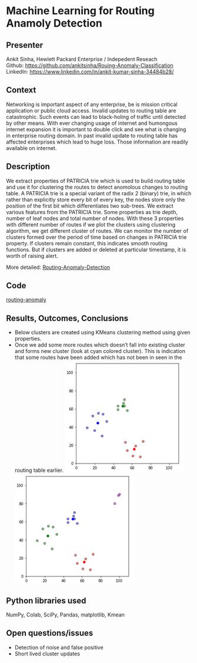 # Machine Learning for Routing Anamoly Detection

## Presenter

Ankit Sinha, Hewlett Packard Enterprise / Indepedent Reseach  
Github: https://github.com/ankitsinha/Rouing-Anomaly-Classification  
LinkedIn: https://www.linkedin.com/in/ankit-kumar-sinha-34484b28/  


## Context

Networking is important aspect of any enterprise, be is mission critical application or public cloud access. Invalid updates to routing table are catastrophic. Such events can lead to black-holing of traffic until detected by other means. With ever changing usage of internet and humongous internet expansion it is important to double click and see what is changing in enterprise routing domain. In past invalid update to routing table has affected enterprises which lead to huge loss. Those information are readily available on internet.


## Description

We extract properties of PATRICIA trie which is used to build routing table and use it for clustering the routes to detect anomolous changes to routing table. A PATRICIA trie is a special variant of the radix 2 (binary) trie, in which rather than explicitly store every bit of every key, the nodes store only the position of the first bit which differentiates two sub-trees.
We extract various features from the PATRICIA trie. Some properties as trie depth, number of leaf nodes and total number of nodes. With these 3 properties with different number of routes if we plot the clusters using clustering algorithm, we get different cluster of routes. We can monitor the number of clusters formed over the period of time based on changes in PATRICIA trie property. If clusters remain constant, this indicates smooth routing functions. But if clusters are added or deleted at particular timestamp, it is worth of raising alert.

More detailed: [Routing-Anomaly-Detection](Routing-Anomaly-Detection.md)

## Code

[routing-anomaly](src/routing-anomaly-kmean.py)

## Results, Outcomes, Conclusions

- Below clusters are created using KMeans clustering method using given properties.
- Once we add some more routes which doesn’t fall into existing cluster and forms new cluster (look at cyan colored cluster). This is indication that some routes have been added which has not been in seen in the routing table earlier.
![alt text](https://github.com/ankitsinha/Rouing-Anomaly-Classification/blob/main/images/route_cluster1.png)
![alt text](https://github.com/ankitsinha/Rouing-Anomaly-Classification/blob/main/images/route_cluster2.png)

## Python libraries used

NumPy, Colab, SciPy, Pandas, matplotlib, Kmean

## Open questions/issues

- Detection of noise and false positive
- Short lived cluster updates